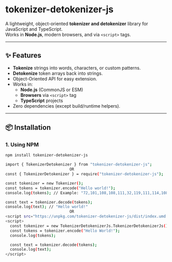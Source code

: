 # tokenizer-detokenizer-js

A lightweight, object-oriented **tokenizer and detokenizer** library for JavaScript and TypeScript.  
Works in **Node.js**, modern browsers, and via `<script>` tags.  

---

## ✨ Features

- **Tokenize** strings into words, characters, or custom patterns.
- **Detokenize** token arrays back into strings.
- Object-Oriented API for easy extension.
- Works in:
  - **Node.js** (CommonJS or ESM)
  - **Browsers** via `<script>` tag
  - **TypeScript** projects
- Zero dependencies (except build/runtime helpers).

---

## 📦 Installation

### 1. Using NPM

```bash
npm install tokenizer-detokenizer-js

import { TokenizerDetokenizer } from "tokenizer-detokenizer-js";
                            OR
const { TokenizerDetokenizer } = require("tokenizer-detokenizer-js");

const tokenizer = new Tokenizer();
const tokens = tokenizer.encode("Hello world!");
console.log(tokens); // Example: "72,101,108,108,111,32,119,111,114,108,100,33"

const text = tokenizer.decode(tokens);
console.log(text); // "Hello world!"
                            OR
<script src="https://unpkg.com/tokenizer-detokenizer-js/dist/index.umd.js"></script>
<script>
  const tokenizer = new TokenizerDetokenizerJs.TokenizerDetokenizerJs();
  const tokens = tokenizer.encode("Hello World!");
  console.log(tokens);

  const text = tokenizer.decode(tokens);
  console.log(text);
</script>

